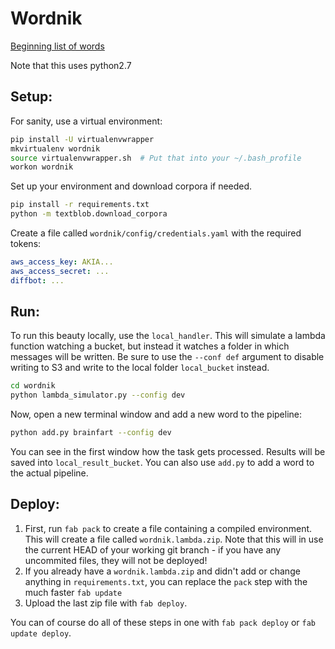 # Wordnik

[Beginning list of words](https://docs.google.com/spreadsheets/d/16B0JcXGeL_5I8eBjgwGH2AgjTsDqtNbM63CduiMT0xY/edit?ts=56410abb#gid=0)

Note that this uses python2.7

## Setup:

For sanity, use a virtual environment:

```sh
pip install -U virtualenvwrapper
mkvirtualenv wordnik
source virtualenvwrapper.sh  # Put that into your ~/.bash_profile
workon wordnik
```

Set up your environment and download corpora if needed.

```sh
pip install -r requirements.txt
python -m textblob.download_corpora
```

Create a file called `wordnik/config/credentials.yaml` with the required tokens:

```yaml
aws_access_key: AKIA...
aws_access_secret: ...
diffbot: ...
```

## Run:

To run this beauty locally, use the `local_handler`. This will simulate a lambda function watching a bucket, but instead it watches a folder in which messages will be written. Be sure to use the `--conf def` argument to disable writing to S3 and write to the local folder `local_bucket` instead.

```sh
cd wordnik
python lambda_simulator.py --config dev
```

Now, open a new terminal window and add a new word to the pipeline:

```sh
python add.py brainfart --config dev
```

You can see in the first window how the task gets processed. Results will be saved into `local_result_bucket`. You can also use `add.py` to add a word to the actual pipeline.


## Deploy:

1. First, run `fab pack` to create a file containing a compiled environment. This will create a file called `wordnik.lambda.zip`. Note that this will in use the current HEAD of your working git branch - if you have any uncommited files, they will not be deployed!
2. If you already have a `wordnik.lambda.zip` and didn't add or change anything in `requirements.txt`, you can replace the `pack` step with the much faster `fab update`
2. Upload the last zip file with `fab deploy`.

You can of course do all of these steps in one with `fab pack deploy` or `fab update deploy`.

